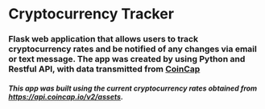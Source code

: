 # Cryptocurrency Tracker

### Flask web application that allows users to track cryptocurrency rates and be notified of any changes via email or text message. The app was created by using Python and Restful API, with data transmitted from [CoinCap](https://coincap.io)


##### This app was built using the current cryptocurrency rates obtained from https://api.coincap.io/v2/assets.
